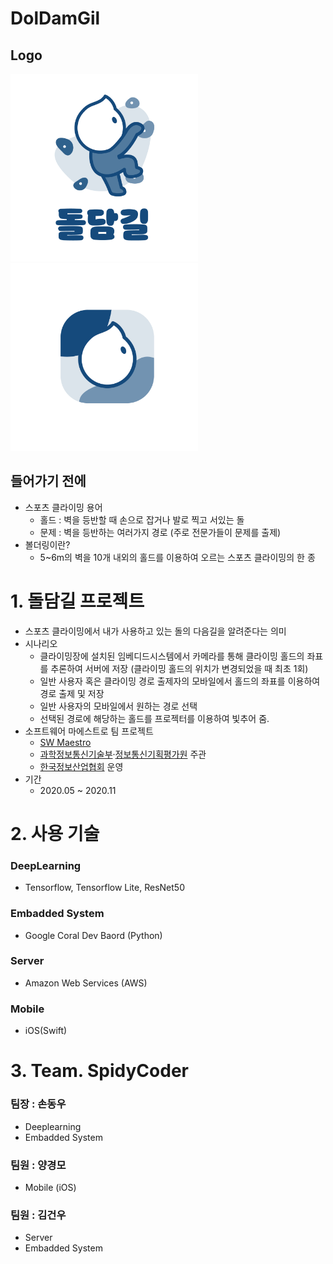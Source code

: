 # DolDamGil
## Logo

<img src = "spidycoder_ios/full_image.png" width = "300" height = "300"><img src = "spidycoder_ios/icon 2.png" width = "300" height = "300">

## 들어가기 전에
- 스포츠 클라이밍 용어
  - 홀드 : 벽을 등반할 때 손으로 잡거나 발로 찍고 서있는 돌
  - 문제 : 벽을 등반하는 여러가지 경로 (주로 전문가들이 문제를 출제)
- 볼더링이란?
  - 5~6m의 벽을 10개 내외의 홀드를 이용하여 오르는 스포츠 클라이밍의 한 종
# 1. 돌담길 프로젝트
- 스포츠 클라이밍에서 내가 사용하고 있는 돌의 다음길을 알려준다는 의미
- 시나리오
  - 클라이밍장에 설치된 임베디드시스템에서 카메라를 통해 클라이밍 홀드의 좌표를 추론하여 서버에 저장 (클라이밍 홀드의 위치가 변경되었을 때 최초 1회)
  - 일반 사용자 혹은 클라이밍 경로 출제자의 모바일에서 홀드의 좌표를 이용하여 경로 출제 및 저장
  - 일반 사용자의 모바일에서 원하는 경로 선택
  - 선택된 경로에 해당하는 홀드를 프로젝터를 이용하여 빛추어 줌.
- 소프트웨어 마에스트로 팀 프로젝트
  - [SW Maestro](https://swmaestro.org/sw/main/main.do)
  - [과학정보통신기술부](https://www.msit.go.kr/index.do)·[정보통신기획평가원](https://www.iitp.kr/main.it) 주관
  - [한국정보산업협회](https://www.fkii.or.kr/2014/main/main.php) 운영
- 기간
  - 2020.05 ~ 2020.11
# 2. 사용 기술
### DeepLearning
  - Tensorflow, Tensorflow Lite, ResNet50
### Embadded System
  - Google Coral Dev Baord (Python)
### Server
  - Amazon Web Services (AWS)
### Mobile
  - iOS(Swift)
# 3. Team. SpidyCoder

### 팀장 : 손동우
  - Deeplearning
  - Embadded System
### 팀원 : 양경모
  - Mobile (iOS)
### 팀원 : 김건우
  - Server
  - Embadded System

